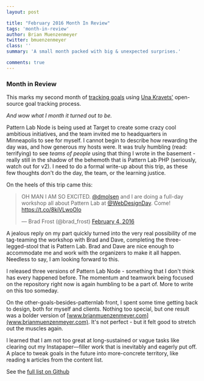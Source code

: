 ```yaml
---
layout: post

title: "February 2016 Month In Review"
tags: 'month-in-review'
author: Brian Muenzenmeyer
twitter: bmuenzenmeyer
class: ''
summary: 'A small month packed with big & unexpected surprises.'

comments: true
---
```


### Month in Review
This marks my second month of [tracking goals](https://github.com/bmuenzenmeyer/personal-goals) using [Una Kravets'](https://twitter.com/una) open-source goal tracking process.

<em class="emphasis">And wow what I month it turned out to be.</em>

Pattern Lab Node is being used at Target to create some crazy cool ambitious initiatives, and the team invited me to headquarters in Minneapolis to see for myself. I cannot begin to describe how rewarding the day was, and how generous my hosts were. It was truly humbling (read: terrifying)  to see _teams of people_ using that thing I wrote in the basement - really still in the shadow of the behemoth that is Pattern Lab PHP (seriously, watch out for v2). I need to do a formal write-up about this trip, as these few thoughts don't do the day, the team, or the learning justice.

On the heels of this trip came this:

<blockquote class="twitter-tweet" data-lang="en"><p lang="en" dir="ltr">OH MAN I AM SO EXCITED. <a href="https://twitter.com/dmolsen">@dmolsen</a> and I are doing a full-day workshop all about Pattern Lab at <a href="https://twitter.com/WebDesignDay">@WebDesignDay</a>. Come! <a href="https://t.co/8kiVLwoOlo">https://t.co/8kiVLwoOlo</a></p>&mdash; Brad Frost (@brad_frost) <a href="https://twitter.com/brad_frost/status/695237958627098624">February 4, 2016</a></blockquote>
<script async src="//platform.twitter.com/widgets.js" charset="utf-8"></script>   

A jealous reply on my part quickly turned into the very real possibility of me tag-teaming the workshop with Brad and Dave, completing the three-legged-stool that is Pattern Lab. Brad and Dave are nice enough to accommodate me and work with the organizers to make it all happen. Needless to say, I am looking forward to this.

I released three versions of Pattern Lab Node - something that I don't think has every happened before. The momentum and teamwork being focused on the repository right now is again humbling to be a part of. More to write on this too someday.

On the other-goals-besides-patternlab front, I spent some time getting back to design, both for myself and clients. Nothing too special, but one result was a bolder version of [www.brianmuenzenmeyer.com](www.brianmuenzenmeyer.com). It's not perfect - but it felt good to stretch out the muscles again.

I learned that I am not too great at long-sustained or vague tasks like clearing out my Instapaper—filler work that is inevitably and eagerly put off. A place to tweak goals in the future into more-concrete territory, like reading `N` articles from the content list.

See the [full list on Github](https://github.com/bmuenzenmeyer/personal-goals/blob/master/accomplishments/2016-02.md)
